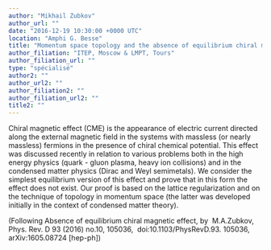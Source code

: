 ```yaml
---
author: "Mikhail Zubkov"
author_url: ""
date: "2016-12-19 10:30:00 +0000 UTC"
location: "Amphi G. Besse"
title: "Momentum space topology and the absence of equilibrium chiral magnetic effect"
author_filiation: "ITEP, Moscow & LMPT, Tours"
author_filiation_url: ""
type: "spécialisé"
author2: ""
author_url2: ""
author_filiation2: ""
author_filiation_url2: ""
title2: ""
---
```

Chiral magnetic effect (CME) is the appearance of electric current directed along the external magnetic field in the systems with massless (or nearly massless) fermions in the presence of chiral chemical potential. This effect was discussed recently in relation to various problems both in the high energy physics (quark - gluon plasma, heavy ion collisions) and in the condensed matter physics (Dirac and Weyl semimetals). We consider the simplest equilibrium version of this effect and prove that in this form the effect does not exist. Our proof is based on the lattice regularization and on the technique of topology in momentum space (the latter was developed initially in the context of condensed matter theory).

(Following Absence of equilibrium chiral magnetic effect, by  M.A.Zubkov, Phys. Rev. D 93 (2016) no.10, 105036,  doi:10.1103/PhysRevD.93. 105036, arXiv:1605.08724 [hep-ph])
